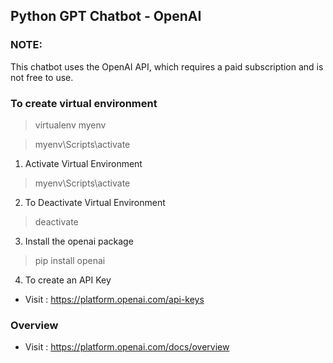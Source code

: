 ## Python GPT Chatbot - OpenAI

### NOTE:
This chatbot uses the OpenAI API, which requires a paid subscription and is not free to use.

### To create virtual environment
> virtualenv myenv

> myenv\Scripts\activate

1. Activate Virtual Environment
> myenv\Scripts\activate

2. To Deactivate Virtual Environment 
> deactivate

3. Install the openai package
> pip install openai

4. To create an API Key
- Visit : https://platform.openai.com/api-keys

### Overview
- Visit : https://platform.openai.com/docs/overview
